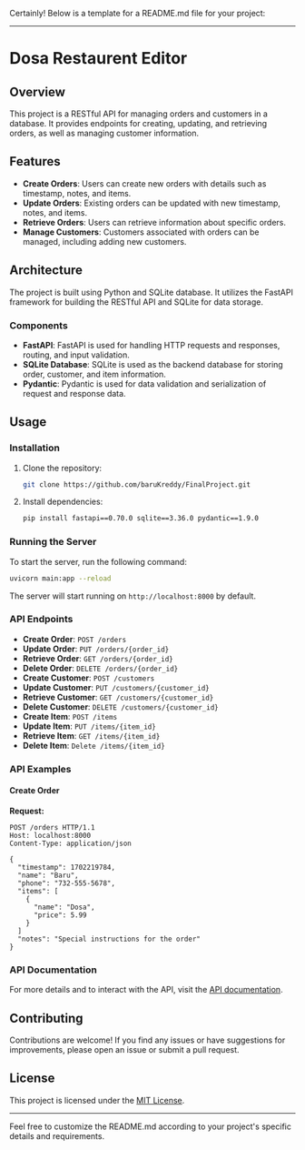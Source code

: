 Certainly! Below is a template for a README.md file for your project:

---

# Dosa Restaurent Editor

## Overview

This project is a RESTful API for managing orders and customers in a database. It provides endpoints for creating, updating, and retrieving orders, as well as managing customer information.

## Features

- **Create Orders**: Users can create new orders with details such as timestamp, notes, and items.
- **Update Orders**: Existing orders can be updated with new timestamp, notes, and items.
- **Retrieve Orders**: Users can retrieve information about specific orders.
- **Manage Customers**: Customers associated with orders can be managed, including adding new customers.

## Architecture

The project is built using Python and SQLite database. It utilizes the FastAPI framework for building the RESTful API and SQLite for data storage.

### Components

- **FastAPI**: FastAPI is used for handling HTTP requests and responses, routing, and input validation.
- **SQLite Database**: SQLite is used as the backend database for storing order, customer, and item information.
- **Pydantic**: Pydantic is used for data validation and serialization of request and response data.

## Usage

### Installation

1. Clone the repository:

    ```bash
    git clone https://github.com/baruKreddy/FinalProject.git
    ```
2. Install dependencies:

    ```bash
    pip install fastapi==0.70.0 sqlite==3.36.0 pydantic==1.9.0
    ```

### Running the Server

To start the server, run the following command:

```bash
uvicorn main:app --reload
```

The server will start running on `http://localhost:8000` by default.

### API Endpoints

- **Create Order**: `POST /orders`
- **Update Order**: `PUT /orders/{order_id}`
- **Retrieve Order**: `GET /orders/{order_id}`
- **Delete Order**: `DELETE /orders/{order_id}`
- **Create Customer**: `POST /customers`
- **Update Customer**: `PUT /customers/{customer_id}`
- **Retrieve Customer**: `GET /customers/{customer_id}`
- **Delete Customer**: `DELETE /customers/{customer_id}`
- **Create Item**: `POST /items`
- **Update Item**: `PUT /items/{item_id}`
- **Retrieve Item**: `GET /items/{item_id}`
- **Delete Item**: `Delete /items/{item_id}`

### API Examples

#### Create Order

**Request:**
```http
POST /orders HTTP/1.1
Host: localhost:8000
Content-Type: application/json

{
  "timestamp": 1702219784,
  "name": "Baru",
  "phone": "732-555-5678",
  "items": [
    {
      "name": "Dosa",
      "price": 5.99
    }
  ]
  "notes": "Special instructions for the order"
}
```

### API Documentation

For more details and to interact with the API, visit the [API documentation](http://127.0.0.1:8000/docs#/).


## Contributing

Contributions are welcome! If you find any issues or have suggestions for improvements, please open an issue or submit a pull request.

## License

This project is licensed under the [MIT License](LICENSE).

---

Feel free to customize the README.md according to your project's specific details and requirements.
